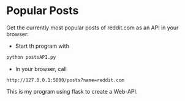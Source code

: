 # Popular Posts

Get the currently most popular posts of reddit.com as an API in your browser:

- Start th program with
```python
python postsAPI.py
```

- In your browser, call
```http
http://127.0.0.1:5000/posts?name=reddit.com
```

This is my program using flask to create a Web-API.
